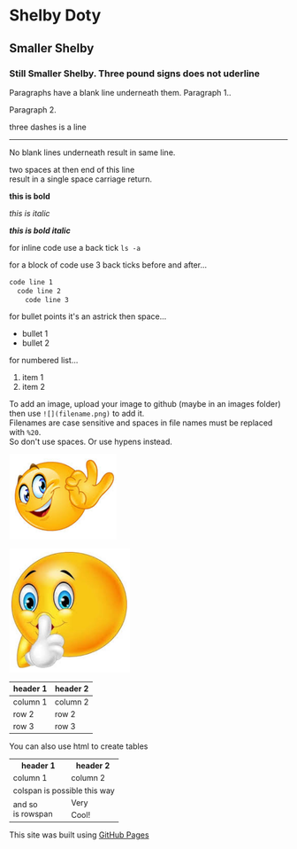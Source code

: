 # Shelby Doty

## Smaller Shelby

### Still Smaller Shelby. Three pound signs does not uderline

Paragraphs have a blank line underneath them. Paragraph 1..

Paragraph 2.

three dashes is a line

---

No blank lines underneath
result in same line.

two spaces at then end of this line  
result in a single space carriage return.


**this is bold**

*this is italic*

***this is bold italic***

for inline code use a back tick `ls -a`

for a block of code use 3 back ticks before and after...
```
code line 1
  code line 2
    code line 3
```


for bullet points it's an astrick then space...

* bullet 1
* bullet 2

for numbered list...

1. item 1
2. item 2

To add an image, upload your image to github (maybe in an images folder) then use `![](filename.png)` to add it.  
Filenames are case sensitive and spaces in file names must be replaced with `%20`.  
So don't use spaces. Or use hypens instead.

![](images/OK.PNG)

![](images/Cap-ture.PNG)

| header 1 | header 2 |
| -------- | -------- |
| column 1 | column 2 |
| row 2    | row 2    |
| row 3 | row 3 |

You can also use html to create tables

<table>
  <tr>
    <th>header 1</th><th>header 2</th>
  </tr>
  <tr>
    <td>column 1</td>
    <td>column 2</td>
  </tr>
  <tr>
    <td colspan="2">colspan is possible this way</td>
  </tr>
  <tr>
    <td rowspan="2">and so<br />is rowspan</td><td>Very</td>
  </tr>
  <tr>
    <td>Cool!</td>
  </tr>
</table>

This site was built using [GitHub Pages](https://pages.github.com/)



